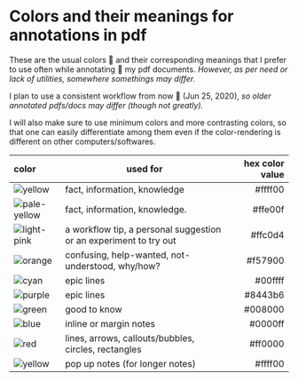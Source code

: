 # Colors and their meanings for annotations in pdf


These are the usual colors :art: and their corresponding meanings that I prefer to use often while annotating :memo: my pdf documents. *However, as per need or lack of utilities, somewhere somethings may differ.*


I plan to use a consistent workflow from now :date: (Jun 25, 2020), *so older annotated pdfs/docs may differ (though not greatly).*


I will also make sure to use minimum colors and more contrasting colors, so that one can easily differentiate among them even if the color-rendering is different on other computers/softwares.


| color                                                                                             | used for                                                          | hex color value |
| :------------------------------------------------------------------------------------------------ | ----------------------------------------------------------------- | --------------: |
| ![yellow](https://img.shields.io/badge/highlight-yellow-%23ffff00?style=for-the-badge)            | fact, information, knowledge                                      |         #ffff00 |
| ![pale-yellow](https://img.shields.io/badge/highlight-pale--yellow-%23ffe00f?style=for-the-badge) | fact, information, knowledge.                                     |         #ffe00f |
| ![light-pink](https://img.shields.io/badge/highlight-light--pink-%23ffc0d4?style=for-the-badge)   | a workflow tip, a personal suggestion or an experiment to try out |         #ffc0d4 |
| ![orange](https://img.shields.io/badge/highlight-orange-%23f57900?style=for-the-badge)            | confusing, help-wanted, not-understood, why/how?                  |         #f57900 |
| ![cyan](https://img.shields.io/badge/highlight-cyan-%2300ffff?style=for-the-badge)                | epic lines                                                        |         #00ffff |
| ![purple](https://img.shields.io/badge/highlight-purple-%238443b6?style=for-the-badge)            | epic lines                                                        |         #8443b6 |
| ![green](https://img.shields.io/badge/underline-green-%23008000?style=for-the-badge)              | good to know                                                      |         #008000 |
| ![blue](https://img.shields.io/badge/typewritter-blue-%230000ff?style=for-the-badge)              | inline or margin notes                                            |         #0000ff |
| ![red](https://img.shields.io/badge/shapes-red-%23ff0000?style=for-the-badge)                     | lines, arrows, callouts/bubbles, circles, rectangles              |         #ff0000 |
| ![yellow](https://img.shields.io/badge/sticky--notes-yellow-%23ffff00?style=for-the-badge)        | pop up notes (for longer notes)                                   |         #ffff00 |


